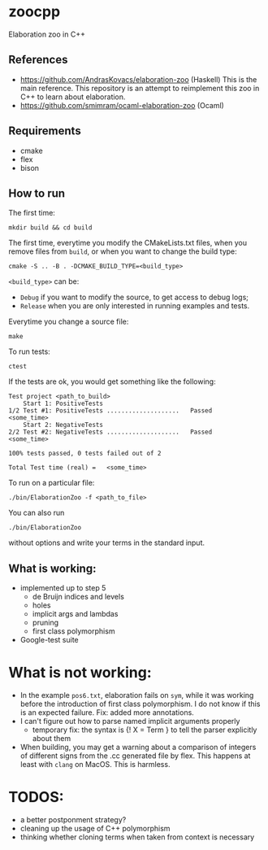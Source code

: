 # zoocpp
Elaboration zoo in C++

## References
- https://github.com/AndrasKovacs/elaboration-zoo (Haskell)
This is the main reference. This repository is an attempt to reimplement this zoo in C++ to learn about elaboration.
- https://github.com/smimram/ocaml-elaboration-zoo (Ocaml)

## Requirements
- cmake
- flex
- bison

## How to run

The first time:

    mkdir build && cd build

The first time, everytime you modify the CMakeLists.txt files, when you remove files from `build`, 
or when you want to change the build type:

    cmake -S .. -B . -DCMAKE_BUILD_TYPE=<build_type>

`<build_type>` can be:
- `Debug` if you want to modify the source, to get access to debug logs;
- `Release` when you are only interested in running examples and tests.

Everytime you change a source file:

    make

To run tests:

    ctest

If the tests are ok, you would get something like the following:

    Test project <path_to_build>
        Start 1: PositiveTests
    1/2 Test #1: PositiveTests ....................   Passed    <some_time>
        Start 2: NegativeTests
    2/2 Test #2: NegativeTests ....................   Passed    <some_time>

    100% tests passed, 0 tests failed out of 2

    Total Test time (real) =   <some_time>

To run on a particular file:

    ./bin/ElaborationZoo -f <path_to_file>

You can also run

    ./bin/ElaborationZoo

without options and write your terms in the standard input.

## What is working:
- implemented up to step 5
    - de Bruijn indices and levels
    - holes
    - implicit args and lambdas
    - pruning
    - first class polymorphism
- Google-test suite

# What is not working:
- In the example `pos6.txt`, elaboration fails on `sym`, while it was working before the introduction of first class polymorphism.
I do not know if this is an expected failure. Fix: added more annotations.
- I can't figure out how to parse named implicit arguments properly
    - temporary fix: the syntax is {! X = Term } to tell the parser explicitly about them
- When building, you may get a warning about a comparison of integers of different signs from the .cc generated file by flex. This happens at least with `clang` on MacOS. This is harmless.

# TODOS:
- a better postponment strategy?
- cleaning up the usage of C++ polymorphism
- thinking whether cloning terms when taken from context is necessary
